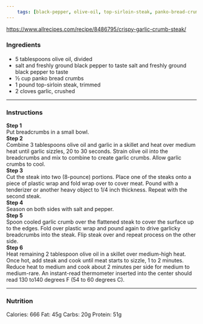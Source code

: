 ```yaml
---
	tags: [black-pepper, olive-oil, top-sirloin-steak, panko-bread-crumbs, garlic]
---
```


https://www.allrecipes.com/recipe/8486795/crispy-garlic-crumb-steak/

### Ingredients

####   
* 5 tablespoons olive oil, divided
* salt and freshly ground black pepper to taste  salt and freshly ground black pepper to taste
* ½ cup panko bread crumbs
* 1 pound top-sirloin steak, trimmed
* 2 cloves garlic, crushed

---

### Instructions

**Step 1**  
Put breadcrumbs in a small bowl.  
**Step 2**  
Combine 3 tablespoons olive oil and garlic in a skillet and heat over medium heat until garlic sizzles, 20 to 30 seconds. Strain olive oil into the breadcrumbs and mix to combine to create garlic crumbs. Allow garlic crumbs to cool.  
**Step 3**  
Cut the steak into two (8-pounce) portions. Place one of the steaks onto a piece of plastic wrap and fold wrap over to cover meat. Pound with a tenderizer or another heavy object to 1/4 inch thickness. Repeat with the second steak.  
**Step 4**  
Season on both sides with salt and pepper.  
**Step 5**  
Spoon cooled garlic crumb over the flattened steak to cover the surface up to the edges. Fold over plastic wrap and pound again to drive garlicky breadcrumbs into the steak. Flip steak over and repeat process on the other side.  
**Step 6**  
Heat remaining 2 tablespoon olive oil in a skillet over medium-high heat. Once hot, add steak and cook until meat starts to sizzle, 1 to 2 minutes. Reduce heat to medium and cook about 2 minutes per side for medium to medium-rare. An instant-read thermometer inserted into the center should read 130 to140 degrees F (54 to 60 degrees C).  

---

### Nutrition

Calories: 666  Fat: 45g  Carbs: 20g  Protein: 51g  
